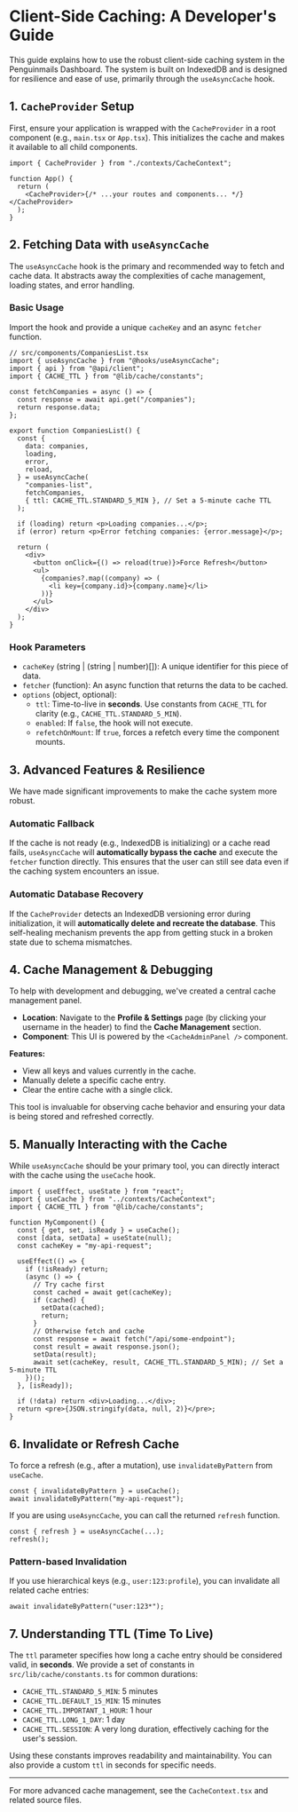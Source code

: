 # Client-Side Caching: A Developer's Guide

This guide explains how to use the robust client-side caching system in the Penguinmails Dashboard. The system is built on IndexedDB and is designed for resilience and ease of use, primarily through the `useAsyncCache` hook.

## 1. `CacheProvider` Setup

First, ensure your application is wrapped with the `CacheProvider` in a root component (e.g., `main.tsx` or `App.tsx`). This initializes the cache and makes it available to all child components.

```tsx
import { CacheProvider } from "./contexts/CacheContext";

function App() {
  return (
    <CacheProvider>{/* ...your routes and components... */}</CacheProvider>
  );
}
```

## 2. Fetching Data with `useAsyncCache`

The `useAsyncCache` hook is the primary and recommended way to fetch and cache data. It abstracts away the complexities of cache management, loading states, and error handling.

### Basic Usage

Import the hook and provide a unique `cacheKey` and an async `fetcher` function.

```tsx
// src/components/CompaniesList.tsx
import { useAsyncCache } from "@hooks/useAsyncCache";
import { api } from "@api/client";
import { CACHE_TTL } from "@lib/cache/constants";

const fetchCompanies = async () => {
  const response = await api.get("/companies");
  return response.data;
};

export function CompaniesList() {
  const {
    data: companies,
    loading,
    error,
    reload,
  } = useAsyncCache(
    "companies-list",
    fetchCompanies,
    { ttl: CACHE_TTL.STANDARD_5_MIN }, // Set a 5-minute cache TTL
  );

  if (loading) return <p>Loading companies...</p>;
  if (error) return <p>Error fetching companies: {error.message}</p>;

  return (
    <div>
      <button onClick={() => reload(true)}>Force Refresh</button>
      <ul>
        {companies?.map((company) => (
          <li key={company.id}>{company.name}</li>
        ))}
      </ul>
    </div>
  );
}
```

### Hook Parameters

- `cacheKey` (string | (string | number)[]): A unique identifier for this piece of data.
- `fetcher` (function): An async function that returns the data to be cached.
- `options` (object, optional):
  - `ttl`: Time-to-live in **seconds**. Use constants from `CACHE_TTL` for clarity (e.g., `CACHE_TTL.STANDARD_5_MIN`).
  - `enabled`: If `false`, the hook will not execute.
  - `refetchOnMount`: If `true`, forces a refetch every time the component mounts.

## 3. Advanced Features & Resilience

We have made significant improvements to make the cache system more robust.

### Automatic Fallback

If the cache is not ready (e.g., IndexedDB is initializing) or a cache read fails, `useAsyncCache` will **automatically bypass the cache** and execute the `fetcher` function directly. This ensures that the user can still see data even if the caching system encounters an issue.

### Automatic Database Recovery

If the `CacheProvider` detects an IndexedDB versioning error during initialization, it will **automatically delete and recreate the database**. This self-healing mechanism prevents the app from getting stuck in a broken state due to schema mismatches.

## 4. Cache Management & Debugging

To help with development and debugging, we've created a central cache management panel.

- **Location**: Navigate to the **Profile & Settings** page (by clicking your username in the header) to find the **Cache Management** section.
- **Component**: This UI is powered by the `<CacheAdminPanel />` component.

**Features:**

- View all keys and values currently in the cache.
- Manually delete a specific cache entry.
- Clear the entire cache with a single click.

This tool is invaluable for observing cache behavior and ensuring your data is being stored and refreshed correctly.

## 5. Manually Interacting with the Cache

While `useAsyncCache` should be your primary tool, you can directly interact with the cache using the `useCache` hook.

```tsx
import { useEffect, useState } from "react";
import { useCache } from "../contexts/CacheContext";
import { CACHE_TTL } from "@lib/cache/constants";

function MyComponent() {
  const { get, set, isReady } = useCache();
  const [data, setData] = useState(null);
  const cacheKey = "my-api-request";

  useEffect(() => {
    if (!isReady) return;
    (async () => {
      // Try cache first
      const cached = await get(cacheKey);
      if (cached) {
        setData(cached);
        return;
      }
      // Otherwise fetch and cache
      const response = await fetch("/api/some-endpoint");
      const result = await response.json();
      setData(result);
      await set(cacheKey, result, CACHE_TTL.STANDARD_5_MIN); // Set a 5-minute TTL
    })();
  }, [isReady]);

  if (!data) return <div>Loading...</div>;
  return <pre>{JSON.stringify(data, null, 2)}</pre>;
}
```

## 6. Invalidate or Refresh Cache

To force a refresh (e.g., after a mutation), use `invalidateByPattern` from `useCache`.

```tsx
const { invalidateByPattern } = useCache();
await invalidateByPattern("my-api-request");
```

If you are using `useAsyncCache`, you can call the returned `refresh` function.

```tsx
const { refresh } = useAsyncCache(...);
refresh();
```

### Pattern-based Invalidation

If you use hierarchical keys (e.g., `user:123:profile`), you can invalidate all related cache entries:

```tsx
await invalidateByPattern("user:123*");
```

## 7. Understanding TTL (Time To Live)

The `ttl` parameter specifies how long a cache entry should be considered valid, in **seconds**. We provide a set of constants in `src/lib/cache/constants.ts` for common durations:

- `CACHE_TTL.STANDARD_5_MIN`: 5 minutes
- `CACHE_TTL.DEFAULT_15_MIN`: 15 minutes
- `CACHE_TTL.IMPORTANT_1_HOUR`: 1 hour
- `CACHE_TTL.LONG_1_DAY`: 1 day
- `CACHE_TTL.SESSION`: A very long duration, effectively caching for the user's session.

Using these constants improves readability and maintainability. You can also provide a custom `ttl` in seconds for specific needs.

---

For more advanced cache management, see the `CacheContext.tsx` and related source files.
